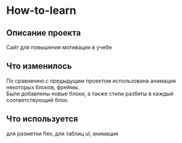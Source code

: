 # How-to-learn
## Описание проекта
Сайт для повышения мотивации в учебе
## Что изменилось
По сравнению с предыдущим проектом использована анимация некоторых блоков, фреймы.  
Были добавлены новые блоки, а также стили разбиты в каждый соответствующий блок.
## Что используется
для разметки flex, для таблиц ul, анимация
